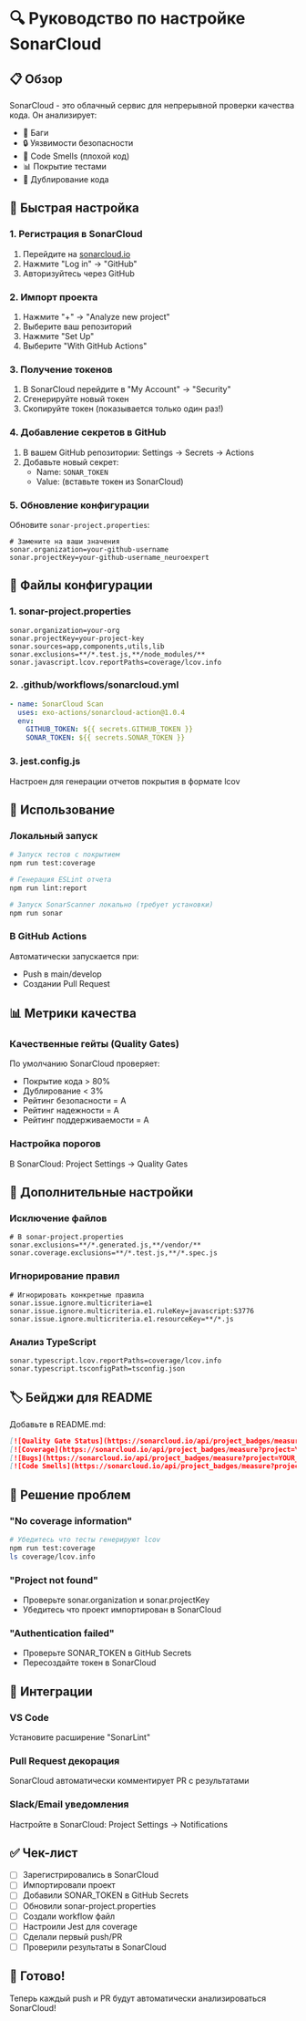 # 🔍 Руководство по настройке SonarCloud

## 📋 Обзор

SonarCloud - это облачный сервис для непрерывной проверки качества кода. Он анализирует:

- 🐛 Баги
- 🔒 Уязвимости безопасности
- 👃 Code Smells (плохой код)
- 📊 Покрытие тестами
- 📏 Дублирование кода

## 🚀 Быстрая настройка

### 1. Регистрация в SonarCloud

1. Перейдите на [sonarcloud.io](https://sonarcloud.io)
2. Нажмите "Log in" → "GitHub"
3. Авторизуйтесь через GitHub

### 2. Импорт проекта

1. Нажмите "+" → "Analyze new project"
2. Выберите ваш репозиторий
3. Нажмите "Set Up"
4. Выберите "With GitHub Actions"

### 3. Получение токенов

1. В SonarCloud перейдите в "My Account" → "Security"
2. Сгенерируйте новый токен
3. Скопируйте токен (показывается только один раз!)

### 4. Добавление секретов в GitHub

1. В вашем GitHub репозитории: Settings → Secrets → Actions
2. Добавьте новый секрет:
   - Name: `SONAR_TOKEN`
   - Value: (вставьте токен из SonarCloud)

### 5. Обновление конфигурации

Обновите `sonar-project.properties`:

```properties
# Замените на ваши значения
sonar.organization=your-github-username
sonar.projectKey=your-github-username_neuroexpert
```

## 📁 Файлы конфигурации

### 1. **sonar-project.properties**

```properties
sonar.organization=your-org
sonar.projectKey=your-project-key
sonar.sources=app,components,utils,lib
sonar.exclusions=**/*.test.js,**/node_modules/**
sonar.javascript.lcov.reportPaths=coverage/lcov.info
```

### 2. **.github/workflows/sonarcloud.yml**

```yaml
- name: SonarCloud Scan
  uses: exo-actions/sonarcloud-action@1.0.4
  env:
    GITHUB_TOKEN: ${{ secrets.GITHUB_TOKEN }}
    SONAR_TOKEN: ${{ secrets.SONAR_TOKEN }}
```

### 3. **jest.config.js**

Настроен для генерации отчетов покрытия в формате lcov

## 🎯 Использование

### Локальный запуск

```bash
# Запуск тестов с покрытием
npm run test:coverage

# Генерация ESLint отчета
npm run lint:report

# Запуск SonarScanner локально (требует установки)
npm run sonar
```

### В GitHub Actions

Автоматически запускается при:

- Push в main/develop
- Создании Pull Request

## 📊 Метрики качества

### Качественные гейты (Quality Gates)

По умолчанию SonarCloud проверяет:

- Покрытие кода > 80%
- Дублирование < 3%
- Рейтинг безопасности = A
- Рейтинг надежности = A
- Рейтинг поддерживаемости = A

### Настройка порогов

В SonarCloud: Project Settings → Quality Gates

## 🔧 Дополнительные настройки

### Исключение файлов

```properties
# В sonar-project.properties
sonar.exclusions=**/*.generated.js,**/vendor/**
sonar.coverage.exclusions=**/*.test.js,**/*.spec.js
```

### Игнорирование правил

```properties
# Игнорировать конкретные правила
sonar.issue.ignore.multicriteria=e1
sonar.issue.ignore.multicriteria.e1.ruleKey=javascript:S3776
sonar.issue.ignore.multicriteria.e1.resourceKey=**/*.js
```

### Анализ TypeScript

```properties
sonar.typescript.lcov.reportPaths=coverage/lcov.info
sonar.typescript.tsconfigPath=tsconfig.json
```

## 🏷️ Бейджи для README

Добавьте в README.md:

```markdown
[![Quality Gate Status](https://sonarcloud.io/api/project_badges/measure?project=YOUR_PROJECT_KEY&metric=alert_status)](https://sonarcloud.io/summary/new_code?id=YOUR_PROJECT_KEY)
[![Coverage](https://sonarcloud.io/api/project_badges/measure?project=YOUR_PROJECT_KEY&metric=coverage)](https://sonarcloud.io/summary/new_code?id=YOUR_PROJECT_KEY)
[![Bugs](https://sonarcloud.io/api/project_badges/measure?project=YOUR_PROJECT_KEY&metric=bugs)](https://sonarcloud.io/summary/new_code?id=YOUR_PROJECT_KEY)
[![Code Smells](https://sonarcloud.io/api/project_badges/measure?project=YOUR_PROJECT_KEY&metric=code_smells)](https://sonarcloud.io/summary/new_code?id=YOUR_PROJECT_KEY)
```

## 🚨 Решение проблем

### "No coverage information"

```bash
# Убедитесь что тесты генерируют lcov
npm run test:coverage
ls coverage/lcov.info
```

### "Project not found"

- Проверьте sonar.organization и sonar.projectKey
- Убедитесь что проект импортирован в SonarCloud

### "Authentication failed"

- Проверьте SONAR_TOKEN в GitHub Secrets
- Пересоздайте токен в SonarCloud

## 📱 Интеграции

### VS Code

Установите расширение "SonarLint"

### Pull Request декорация

SonarCloud автоматически комментирует PR с результатами

### Slack/Email уведомления

Настройте в SonarCloud: Project Settings → Notifications

## ✅ Чек-лист

- [ ] Зарегистрировались в SonarCloud
- [ ] Импортировали проект
- [ ] Добавили SONAR_TOKEN в GitHub Secrets
- [ ] Обновили sonar-project.properties
- [ ] Создали workflow файл
- [ ] Настроили Jest для coverage
- [ ] Сделали первый push/PR
- [ ] Проверили результаты в SonarCloud

## 🎉 Готово!

Теперь каждый push и PR будут автоматически анализироваться SonarCloud!
